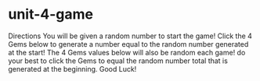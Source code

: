 # unit-4-game

  Directions
    You will be given a random number to start the game!
    Click the 4 Gems below to generate a number equal to the random number generated at the start!
    The 4 Gems values below will also be random each game!
    do your best to click the Gems to equal the random number total that is generated at the beginning. Good Luck!
